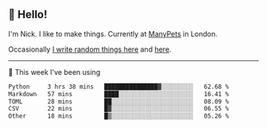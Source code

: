 ## 👋 Hello! 

I'm Nick. I like to make things. Currently at [ManyPets](https://manypets.com) in London.

Occasionally [I write random things here](https://nicksnell.com) and [here](https://twitter.com/nicksnell).

-------

🚀 This week I've been using

<!--START_SECTION:waka-->

```txt
Python     3 hrs 38 mins   ███████████████▓░░░░░░░░░   62.68 %
Markdown   57 mins         ████░░░░░░░░░░░░░░░░░░░░░   16.41 %
TOML       28 mins         ██░░░░░░░░░░░░░░░░░░░░░░░   08.09 %
CSV        22 mins         █▓░░░░░░░░░░░░░░░░░░░░░░░   06.55 %
Other      18 mins         █▒░░░░░░░░░░░░░░░░░░░░░░░   05.26 %
```

<!--END_SECTION:waka-->
